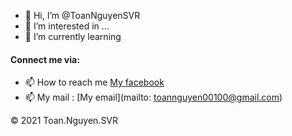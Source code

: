 - 👋 Hi, I’m @ToanNguyenSVR
- 👀 I’m interested in ...
- 🌱 I’m currently learning 
#### Connect me via:
- 📫 How to reach me [My facebook](https://www.facebook.com/toannguyen00100)  
- 📫 My mail : [My email](mailto: toannguyen00100@gmail.com)




























© 2021 Toan.Nguyen.SVR
